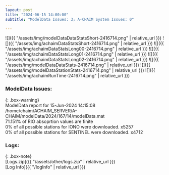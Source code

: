 ```yaml
---
layout: post
title: "2024-06-15 14:00:00"
subtitle: "ModelData Issues: 3; A-CHAIM System Issues: 0"

---
```


![]({{ "/assets/img/modelDataDataStatsShort-2416714.png" | relative_url }})
![]({{ "/assets/img/achaimDataStatsShort-2416714.png" | relative_url }})
![]({{ "/assets/img/achaimDataStatsLong00-2416714.png" | relative_url }})
![]({{ "/assets/img/achaimDataStatsLong01-2416714.png" | relative_url }})
![]({{ "/assets/img/achaimDataStatsLong02-2416714.png" | relative_url }})
![]({{ "/assets/img/modelDataDataStats-2416714.png" | relative_url }})
![]({{ "/assets/img/modelDataStationStats-2416714.png" | relative_url }})
![]({{ "/assets/img/achaimRunTime-2416714.png" | relative_url }})


### ModelData Issues:  
  
{: .box-warning}  
 ModelData report for 15-Jun-2024 14:15:08   
 /home/chaim/ACHAIM_SERVER/A-CHAIM/modelData/2024/167/14/modelData.mat   
 71.151% of RIO absoprtion values are finite   
 0% of all possible stations for IONO were downloaded. x5257   
 0% of all possible stations for SENTINEL were downloaded. x4712   
  


### Logs:  
  
{: .box-note}  
[Logs.zip]({{ "/assets/other/logs.zip" | relative_url }})  
[Log Info]({{ "/logInfo" | relative_url }})  
